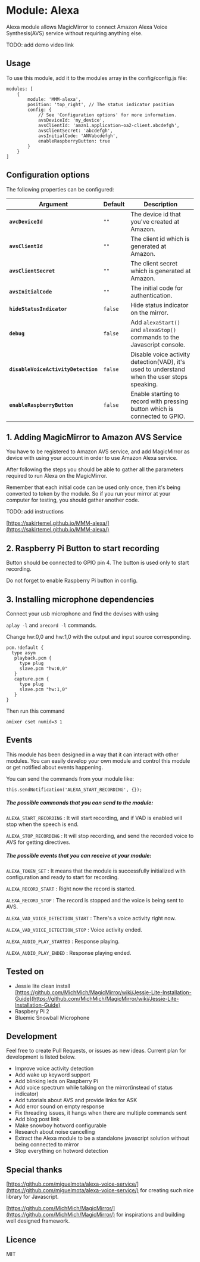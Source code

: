 # Module: Alexa
Alexa module allows MagicMirror to connect Amazon Alexa Voice Synthesis(AVS) service without requiring anything else.

TODO: add demo video link

## Usage
To use this module, add it to the modules array in the config/config.js file:

```
modules: [
	{
		module: 'MMM-alexa',
		position: 'top_right', // The status indicator position
		config: {
		    // See 'Configuration options' for more information.
		    avsDeviceId: 'my_device',
		    avsClientId: 'amzn1.application-oa2-client.abcdefgh',
		    avsClientSecret: 'abcdefgh',
		    avsInitialCode: 'ANVabcdefgh',
		    enableRaspberryButton: true
		}
	}
]
```

## Configuration options

The following properties can be configured:

| Argument | Default | Description |
|---|---|---|
| **`avcDeviceId`** | `""` | The device id  that you've created at Amazon. |
| **`avsClientId`** | `""` | The client id which is generated at Amazon. |
| **`avsClientSecret`** | `""` | The client secret which is generated at Amazon. |
| **`avsInitialCode`** | `""` | The initial code for authentication. |
| **`hideStatusIndicator`** | `false` | Hide status indicator on the mirror. |
| **`debug`** | `false` | Add `alexaStart()` and `alexaStop()` commands to the Javascript console. |
| **`disableVoiceActivityDetection`** | `false` | Disable voice activity detection(VAD), it's used to understand when the user stops speaking. |
| **`enableRaspberryButton`** | `false` | Enable starting to record with pressing button which is connected to GPIO. |


## 1. Adding MagicMirror to Amazon AVS Service

You have to be registered to Amazon AVS service, and add MagicMirror as device with using your account in order to use Amazon Alexa service.

After following the steps you should be able to gather all the parameters required to run Alexa on the MagicMirror.

Remember that each initial code can be used only once, then it's being converted to token by the module. So if you run your mirror at your computer for testing, you should gather another code.

TODO: add instructions

[https://sakirtemel.github.io/MMM-alexa/](https://sakirtemel.github.io/MMM-alexa/)


## 2. Raspberry Pi Button to start recording

Button should be connected to GPIO pin 4. The button is used only to start recording.

Do not forget to enable Raspberry Pi button in config. 

## 3. Installing microphone dependencies

Connect your usb microphone and find the devises with using

`aplay -l` and `arecord -l` commands.

Change hw:0,0 and hw:1,0 with the output and input source corresponding.

```
pcm.!default {
  type asym
   playback.pcm {
     type plug
     slave.pcm "hw:0,0"
   }
   capture.pcm {
     type plug
     slave.pcm "hw:1,0"
   }
}
```

Then run this command

`amixer cset numid=3 1`

## Events

This module has been designed in a way that it can interact with other modules. You can easily develop your own module and control this module or get notified about events happening.

You can send the commands from your module like:

`this.sendNotification('ALEXA_START_RECORDING', {});`

##### The possible commands that you can send to the module:

`ALEXA_START_RECORDING` : It will start recording, and if VAD is enabled will stop when the speech is end.

`ALEXA_STOP_RECORDING` : It will stop recording, and send the recorded voice to AVS for getting directives.

##### The possible events that you can receive at your module:

`ALEXA_TOKEN_SET` : It means that the module is successfully initialized with configuration and ready to start for recording. 
 
`ALEXA_RECORD_START` : Right now the record is started.
 
`ALEXA_RECORD_STOP` : The record is stopped and the voice is being sent to AVS.

`ALEXA_VAD_VOICE_DETECTION_START` : There's a voice activity right now.

`ALEXA_VAD_VOICE_DETECTION_STOP` : Voice activity ended.

`ALEXA_AUDIO_PLAY_STARTED` : Response playing.

`ALEXA_AUDIO_PLAY_ENDED` : Response playing ended.
 
## Tested on

- Jessie lite clean install [https://github.com/MichMich/MagicMirror/wiki/Jessie-Lite-Installation-Guide](https://github.com/MichMich/MagicMirror/wiki/Jessie-Lite-Installation-Guide)
- Raspbery Pi 2
- Bluemic Snowball Microphone

## Development

Feel free to create Pull Requests, or issues as new ideas. Current plan for development is listed below.
  
  * Improve voice activity detection
  * Add wake up keyword support
  * Add blinking leds on Raspberry Pi
  * Add voice spectrum while talking on the mirror(instead of status indicator)
  * Add tutorials about AVS and provide links for ASK
  * Add error sound on empty response
  * Fix threading issues, it hangs when there are multiple commands sent
  * Add blog post link
  * Make snowboy hotword configurable
  * Research about noise cancelling
  * Extract the Alexa module to be a standalone javascript solution without being connected to mirror
  * Stop everything on hotword detection

## Special thanks

[https://github.com/miguelmota/alexa-voice-service/](https://github.com/miguelmota/alexa-voice-service/) for creating such nice library for Javascript.

[https://github.com/MichMich/MagicMirror/](https://github.com/MichMich/MagicMirror/) for inspirations and building well designed framework.

## Licence

MIT